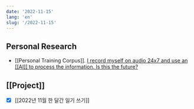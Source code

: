 ```yaml
---
date: '2022-11-15'
lang: 'en'
slug: '/2022-11-15'
---
```


## Personal Research

- [[Personal Training Corpus]]. [I record myself on audio 24x7 and use an [[AI]] to process the information. Is this the future?](https://roberdam.com/en/wisper.html)

## [[Project]]

- [x] [[2022년 11월 한 달간 일기 쓰기]]
